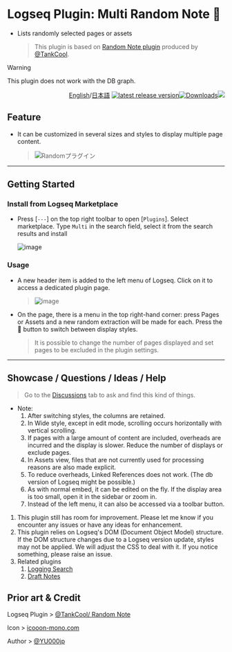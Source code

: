 # Logseq Plugin: Multi Random Note 🎯

- Lists randomly selected pages or assets
  > This plugin is based on [Random Note plugin](https://github.com/tankcool/logseq-random-note) produced by [@TankCool](https://github.com/tankcool/).

> [!WARNING]
This plugin does not work with the DB graph.

<div align="right">

[English](https://github.com/YU000jp/logseq-plugin-multi-random-note/)/[日本語](https://github.com/YU000jp/logseq-plugin-multi-random-note/blob/main/readme.ja.md) [![latest release version](https://img.shields.io/github/v/release/YU000jp/logseq-plugin-multi-random-note)](https://github.com/YU000jp/logseq-plugin-multi-random-note/releases)[![Downloads](https://img.shields.io/github/downloads/YU000jp/logseq-plugin-multi-random-note/total.svg)](https://github.com/YU000jp/logseq-plugin-multi-random-note/releases)<!-- Published 2023 --><a href="https://www.buymeacoffee.com/yu000japan"><img src="https://img.buymeacoffee.com/button-api/?text=Buy me a pizza&emoji=🍕&slug=yu000japan&button_colour=FFDD00&font_colour=000000&font_family=Poppins&outline_colour=000000&coffee_colour=ffffff" /></a>
</div>

## Feature

- It can be customized in several sizes and styles to display multiple page content.
  > ![Randomプラグイン](https://github.com/user-attachments/assets/ea0de8b8-4b77-490e-8b80-56442192ec8f)

---

## Getting Started

### Install from Logseq Marketplace

- Press [`---`] on the top right toolbar to open [`Plugins`]. Select marketplace. Type `Multi` in the search field, select it from the search results and install

  ![image](https://github.com/user-attachments/assets/56b723b2-7c51-4b13-87b7-51c652df734e)

### Usage

- A new header item is added to the left menu of Logseq. Click on it to access a dedicated plugin page.
  > ![image](https://github.com/user-attachments/assets/5e263800-73ee-4527-a4c2-8851e0d07e27)

- On the page, there is a menu in the top right-hand corner: press Pages or Assets and a new random extraction will be made for each. Press the 🎨 button to switch between display styles.
  > It is possible to change the number of pages displayed and set pages to be excluded in the plugin settings.

---

## Showcase / Questions / Ideas / Help

> Go to the [Discussions](https://github.com/YU000jp/logseq-plugin-multi-random-note/discussions) tab to ask and find this kind of things.
- Note:
  1. After switching styles, the columns are retained.
  1. In Wide style, except in edit mode, scrolling occurs horizontally with vertical scrolling.
  1. If pages with a large amount of content are included, overheads are incurred and the display is slower. Reduce the number of displays or exclude pages.
  1. In Assets view, files that are not currently used for processing reasons are also made explicit.
  1. To reduce overheads, Linked References does not work. (The db version of Logseq might be possible.)
  1. As with normal embed, it can be edited on the fly. If the display area is too small, open it in the sidebar or zoom in.
  1. Instead of the left menu, it can also be accessed via a toolbar button.
1. This plugin still has room for improvement. Please let me know if you encounter any issues or have any ideas for enhancement.
1. This plugin relies on Logseq's DOM (Document Object Model) structure. If the DOM structure changes due to a Logseq version update, styles may not be applied. We will adjust the CSS to deal with it. If you notice something, please raise an issue.
1. Related plugins
   1. [Logging Search](https://github.com/YU000jp/logseq-plugin-logging-search)
   1. [Draft Notes](https://github.com/YU000jp/logseq-plugin-draft-notes)

## Prior art & Credit

Logseq Plugin > [@TankCool/ Random Note](https://github.com/tankcool/logseq-random-note)

Icon > [icooon-mono.com](https://icooon-mono.com/00108-%e3%83%80%e3%83%bc%e3%83%84%e3%81%ae%e7%9f%a2%e3%81%ae%e3%82%a2%e3%82%a4%e3%82%b3%e3%83%b3%e7%b4%a0%e6%9d%90/)

Author > [@YU000jp](https://github.com/YU000jp)
